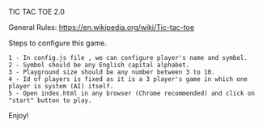 TIC TAC TOE 2.0

General Rules: https://en.wikipedia.org/wiki/Tic-tac-toe

Steps to configure this game.
    
    1 - In config.js file , we can configure player's name and symbol.
    2 - Symbol should be any English capital alphabet.
    3 - Playground size should be any number between 3 to 10.
    4 - Id of players is fixed as it is a 3 player's game in which one player is system (AI) itself.
    5 - Open index.html in any browser (Chrome recommended) and click on "start" button to play. 

Enjoy!

